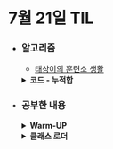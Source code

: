 # 7월 21일 TIL

* ### 알고리즘
    * [태상이의 훈련소 생활](https://www.acmicpc.net/problem/19951)
    <details>
      <summary><strong>코드 - 누적합</strong></summary>

     ```java
        import java.io.*;
        import java.util.*;

        class Main {
            public static void main(String[] args) throws IOException {
                BufferedReader br = new BufferedReader(new InputStreamReader(System.in));
                BufferedWriter bw = new BufferedWriter(new OutputStreamWriter(System.out));

                Map<Integer, Integer> prefix = new HashMap<>();

                StringTokenizer tokenizer = new StringTokenizer(br.readLine());

                int n = Integer.parseInt(tokenizer.nextToken());
                int m = Integer.parseInt(tokenizer.nextToken());

                int[] height = new int[n + 1];
                tokenizer = new StringTokenizer(br.readLine());

                for(int i=1 ; i<=n ; i++){
                    height[i] = Integer.parseInt(tokenizer.nextToken());
                }

                while(m-- > 0){
                    tokenizer = new StringTokenizer(br.readLine());

                    int start = Integer.parseInt(tokenizer.nextToken());
                    int end = Integer.parseInt(tokenizer.nextToken());
                    int amount = Integer.parseInt(tokenizer.nextToken());

                    prefix.put(start, prefix.getOrDefault(start, 0) + amount);
                    prefix.put(end + 1, prefix.getOrDefault(end + 1, 0) - amount);
                }

                int amount = 0;

                for(int i=1 ; i<=n ; i++){
                    if(prefix.containsKey(i)) {
                        amount += prefix.get(i);
                    }

                    bw.append(String.valueOf(height[i] + amount)).append(" ");
                }

                bw.flush();
                bw.close();
                br.close();
            }
        }
    ```
    </details>


 * ### 공부한 내용
    <details>
    <summary><strong>Warm-UP</strong></summary>
    JVM 서비스를 배포하고 최초로 실행하면 응답 시간이 느리다. 이것을 해결하기 위해서 사용되는 것이 Warm-UP이다.

    #### 어떻게 Warm-UP을 통해 초기 지연 현상을 개선할까
    JVM의 구조와 구현 특징 때문에 실행 초기에 실행되는 코드는 처리 속도 느릴 수 있다. 이것을 크게 3가지를 통해 개선을 할 수 있다.
    1. **클래스 로드 사전 진행**: JVM은 실행될 때 클래스 로더를 이용하여 클래스를 로드한다. 모든 클래스를 로드하지 않고, 필요할 때 로딩을 수행한다. 그래서, 처음 실행하면 클래스를 로딩하는 시간이 걸리기 때문에 느려진다.

    2. **프로파일링 정보 사전 생성**: JIT 컴파일러가 바이트 코드를 네이티브 코드로 컴파일하기 위해서 바이트 코드 실행에 대한 프로파일리 정보가 필요하다. 이 정보를 바탕으로 최적화한 코드를 코드 캐시에 저장하고, 이를 통해 빠르게 실행할 수 있다.

    #### Warm-UP을 적용할 때 고려해야 할 점
    3. **Warm-UP 실패**: 예외 사항을 잘 정의해서 대비하지 않으면 배포와 스케일 아웃, 재실행같은 오퍼레이션을 방해할 수 있다. Warm-UP 기능을 잘 관리하지 않으면 배포가 정상적으로 진행되지 않을 수 있다.

    4. **외부 시스템 호출**: Warm-UP은 여러 번 반복해서 호출을 해야 하는데, 이 때 외부 시스템을 반복적으로 호출하게 된다면 특수한 시나리오에서 외부 시스템이 고장날 수 있다. 예를 들어 수십 대의 어플리케이션이 재실행될 때 동시에 외부 시스템을 호출하면 DDos 공격을 의도치 않게 가할 수 있다.:

    5. **준비 시간 연장**: Warm-UP은 초기에 여러 번 호출하는 과정을 거치기 때문에 어플리케이션을 실행할 때 더 오랜 시간이 걸리게 한다. 따라서, 소요 시간을 파악하고 적절한 전략을 세워야 한다.

    </details>

    <details>
    <summary><strong>클래스 로더</strong></summary>
    클래스 로더는 컴파일된 클래스 파일을 JVM의 메모리 영역 중 Runtime Data Areas에 필요한 파일을 올려주는 역할을 한다. JVM은 모든 클래스 파일을 메모리에 올리지 않고 필요한 클래스 파일을 로딩 하는데, 클래스 로더가 클래스 패스를 통해 클래스 파일을 찾아와서 메소드 영역에 올린다.

    > **클래스 패스**: JVM이 클래스를 찾을 수 있는 경로를 말하는데, 요청한 클래스를 해당 경로를 탐색하며 클래스를 찾아온다. 만약, 클래스 패스에 클래스가 존재하지 않는다면 JVM은 classNotFoundException을 발생시킨다.
    > **메소드 영역**: 클래스 수준의 메타 정보가 저장되는 영역이다. 특정 클래스의 이름, 풀 패키지 경로, 필드, 메소드, 생성자, 배열, static 변수 등 정보를 저장한다. 실제 인스턴스 변수의 값은 저장되지 않지만, static 변수 값은 저장된다.

    JVM의 인터프리터가 바이트 코드를 읽다가 필요한 클래스가 메모리에 있지 않다면, 클래스 로더에 해당 클래스를 메모리에 로딩하라고 요청한다. 이것을 <strong>클래스 동적 로딩</strong>이라고 한다.

    </details>
    